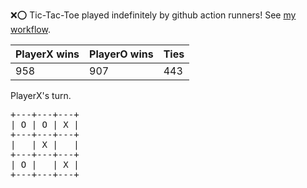 :x::o: Tic-Tac-Toe played indefinitely by github action runners! See [my workflow](.github/workflows/play.yaml).

|PlayerX wins|PlayerO wins|Ties|
|-|-|-|
|958|907|443|

PlayerX's turn.

<pre>
+---+---+---+
| O | O | X |
+---+---+---+
|   | X |   |
+---+---+---+
| O |   | X |
+---+---+---+
</pre>
